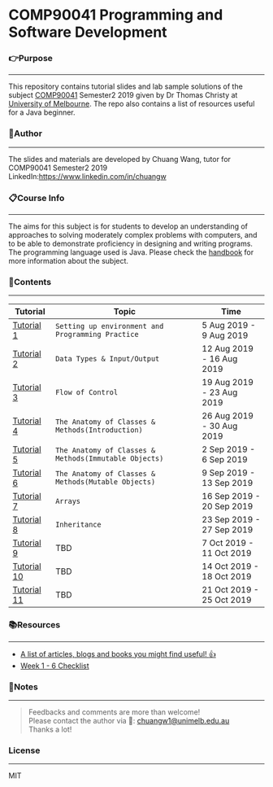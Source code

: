 # COMP90041 Programming and Software Development

### **:point_right:Purpose**
---
This repository contains tutorial slides and lab sample solutions of the subject [COMP90041](https://handbook.unimelb.edu.au/2019/subjects/comp90041) Semester2 2019 given by Dr Thomas Christy at [University of Melbourne](https://www.unimelb.edu.au/). The repo also contains a list of resources useful for a Java beginner.

### **:running:Author**
---
The slides and materials are developed by Chuang Wang, tutor for COMP90041 Semester2 2019\
LinkedIn:https://www.linkedin.com/in/chuangw

### **:clipboard:Course Info**
---
The aims for this subject is for students to develop an understanding of approaches to solving moderately complex problems with computers, and to be able to demonstrate proficiency in designing and writing programs. The programming language used is Java. Please check the [handbook](https://handbook.unimelb.edu.au/2019/subjects/comp90041) for more information about the subject.

### **:bookmark_tabs:Contents**
---

| Tutorial | Topic | Time |
| ------ | ------ |-----|
| [Tutorial 1](https://github.com/chuangw46/COMP90041_Tutorial/blob/master/tutorial%201/comp90041_tute1Slides.pdf) | `Setting up environment and Programming Practice`  | 5 Aug 2019 - 9 Aug 2019
| [Tutorial 2](https://github.com/chuangw46/COMP90041_Tutorial/blob/master/tutorial%202/comp90041_tute2.pdf) | `Data Types & Input/Output` | 12 Aug 2019 - 16 Aug 2019
| [Tutorial 3](https://github.com/chuangw46/COMP90041_Tutorial/blob/master/tutorial%203/comp90041_tute3.pdf) | `Flow of Control` | 19 Aug 2019 - 23 Aug 2019
| [Tutorial 4](https://github.com/chuangw46/COMP90041_Tutorial/blob/master/tutorial%204/comp90041_tute4.pdf) | `The Anatomy of Classes & Methods(Introduction)` | 26 Aug 2019 - 30 Aug 2019
| [Tutorial 5](https://github.com/chuangw46/COMP90041_Tutorial/blob/master/tutorial%205/comp90041_tute5.pdf) | `The Anatomy of Classes & Methods(Immutable Objects)` | 2 Sep 2019 - 6 Sep 2019
| [Tutorial 6](https://github.com/chuangw46/COMP90041_Tutorial/blob/master/tutorial%206/comp90041_tute6.pdf) | `The Anatomy of Classes & Methods(Mutable Objects)` | 9 Sep 2019 - 13 Sep 2019
| [Tutorial 7](https://github.com/chuangw46/COMP90041_Tutorial/blob/master/tutorial%207/comp90041_tute7.pdf) | `Arrays` | 16 Sep 2019 - 20 Sep 2019
| [Tutorial 8](https://github.com/chuangw46/COMP90041_Tutorial/blob/master/tutorial%208/comp90041_tute8.pdf) | `Inheritance` | 23 Sep 2019 - 27 Sep 2019
| [Tutorial 9]() | TBD | 7 Oct 2019 - 11 Oct 2019
| [Tutorial 10]() | TBD | 14 Oct 2019 - 18 Oct 2019
| [Tutorial 11]() | TBD | 21 Oct 2019 - 25 Oct 2019

### **:books:Resources**
---
 - [A list of articles, blogs and books you might find useful! :thumbsup:](https://github.com/chuangw46/COMP90041_Tutorial/blob/master/resources/readings.md)
 - [Week 1 - 6 Checklist](https://github.com/chuangw46/COMP90041_Tutorial/blob/master/resources/COMP90041%20Week1%20-%206%20Summary.pdf)

### **:page_facing_up:Notes**
---
>Feedbacks and comments are more than welcome!\
>Please contact the author via :e-mail:: chuangw1@unimelb.edu.au\
>Thanks a lot!


### **License**
---
MIT
